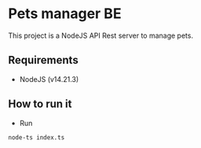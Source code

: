# Pets manager BE

This project is a NodeJS API Rest server to manage pets.

## Requirements

- NodeJS (v14.21.3)

## How to run it

- Run

```node-ts index.ts```
